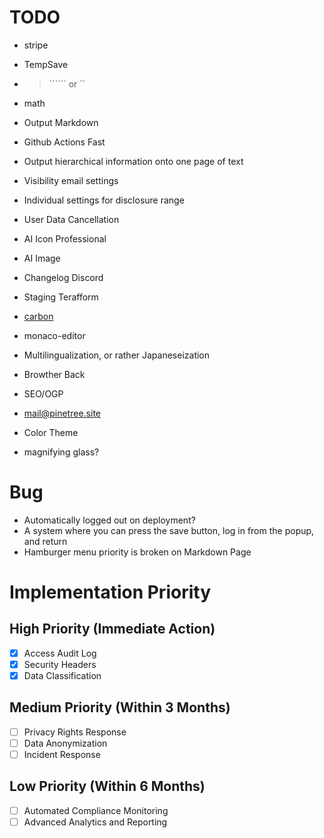 # TODO
- stripe 
 
- TempSave

- > `````` or `` 
- math
- Output Markdown
- Github Actions Fast

- Output hierarchical information onto one page of text
- Visibility email settings
- Individual settings for disclosure range
- User Data Cancellation
- AI Icon Professional
- AI Image

- Changelog Discord
- Staging Terafform
- [carbon](https://www.carbonads.net/)
- monaco-editor
- Multilingualization, or rather Japaneseization
- Browther Back
- SEO/OGP
- mail@pinetree.site
- Color Theme
- magnifying glass?

# Bug
- Automatically logged out on deployment?
- A system where you can press the save button, log in from the popup, and return
- Hamburger menu priority is broken on Markdown Page
 
# Implementation Priority
## High Priority (Immediate Action)
- [x] Access Audit Log
- [x] Security Headers
- [x] Data Classification
## Medium Priority (Within 3 Months)
- [ ] Privacy Rights Response
- [ ] Data Anonymization
- [ ] Incident Response
## Low Priority (Within 6 Months)
- [ ] Automated Compliance Monitoring
- [ ] Advanced Analytics and Reporting
